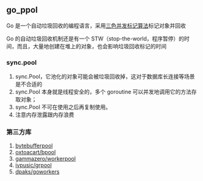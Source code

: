 ## go_ppol

Go 是一个自动垃圾回收的编程语言，采用[三色并发标记算法](https://go.dev/blog/ismmkeynote)标记对象并回收

Go 的自动垃圾回收机制还是有一个 STW（stop-the-world，程序暂停）的时间，而且，大量地创建在堆上的对象，也会影响垃圾回收标记的时间

### sync.pool

1. sync.Pool，它池化的对象可能会被垃圾回收掉，这对于数据库长连接等场景是不合适的
2. sync.Pool 本身就是线程安全的，多个 goroutine 可以并发地调用它的方法存取对象；
3. sync.Pool 不可在使用之后再复制使用。
4. 注意内存泄露跟内存浪费

### 第三方库

1. [bytebufferpool](https://github.com/valyala/bytebufferpool)
2. [oxtoacart/bpool](https://github.com/oxtoacart/bpool)
3. [gammazero/workerpool](https://pkg.go.dev/github.com/gammazero/workerpool)
4. [ivpusic/grpool](https://pkg.go.dev/github.com/ivpusic/grpool)
5. [dpaks/goworkers](https://pkg.go.dev/github.com/dpaks/goworkers)
